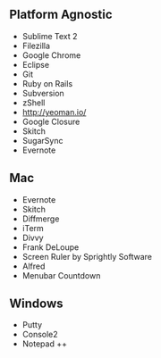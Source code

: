 ## Platform Agnostic
* Sublime Text 2
* Filezilla
* Google Chrome
* Eclipse
* Git
* Ruby on Rails
* Subversion
* zShell
* http://yeoman.io/
* Google Closure
* Skitch
* SugarSync
* Evernote

## Mac
* Evernote
* Skitch
* Diffmerge
* iTerm
* Divvy
* Frank DeLoupe
* Screen Ruler by Sprightly Software
* Alfred
* Menubar Countdown

## Windows
* Putty
* Console2
* Notepad ++
